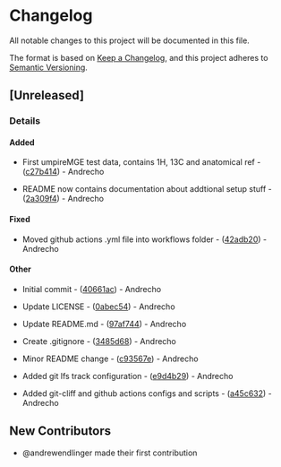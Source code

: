 # Changelog

All notable changes to this project will be documented in this file.

The format is based on [Keep a Changelog](https://keepachangelog.com/en/1.0.0/),
and this project adheres to [Semantic Versioning](https://semver.org/spec/v2.0.0.html).

## [Unreleased]
### Details
#### Added

- First umpireMGE test data, contains 1H, 13C and anatomical ref - ([c27b414](https://github.com/andrewendlinger/test_data/commit/c27b4145f1954f4171829bd95d67d122d1bd1cc3)) - Andrecho

- README now contains documentation about addtional setup stuff - ([2a309f4](https://github.com/andrewendlinger/test_data/commit/2a309f47534de4367e6d94ad30c750869888c33c)) - Andrecho

#### Fixed

- Moved github actions .yml file into workflows folder - ([42adb20](https://github.com/andrewendlinger/test_data/commit/42adb2007f394a01b04a4ccc33040b8b52f301a7)) - Andrecho

#### Other

- Initial commit - ([40661ac](https://github.com/andrewendlinger/test_data/commit/40661ac33b50ab6d86fe1b21432b018341aa1a2e)) - Andrecho

- Update LICENSE - ([0abec54](https://github.com/andrewendlinger/test_data/commit/0abec54c0fcab745115cf4e65cdcc39b663b3618)) - Andrecho

- Update README.md - ([97af744](https://github.com/andrewendlinger/test_data/commit/97af74464a6daacbb1d2ba023231655c9bc5d950)) - Andrecho

- Create .gitignore - ([3485d68](https://github.com/andrewendlinger/test_data/commit/3485d688999bad1a13a452e5f7cb8dab9e35a3e9)) - Andrecho

- Minor README change - ([c93567e](https://github.com/andrewendlinger/test_data/commit/c93567e02585acfda6fe4305dc6e3a3bee331128)) - Andrecho

- Added git lfs track configuration - ([e9d4b29](https://github.com/andrewendlinger/test_data/commit/e9d4b291bf7c9936cfe1a7f613d5f5470a5c8525)) - Andrecho

- Added git-cliff and github actions configs and scripts - ([a45c632](https://github.com/andrewendlinger/test_data/commit/a45c632cf5a0be154b6f7bc41af9f11ab4098e78)) - Andrecho

## New Contributors
* @andrewendlinger made their first contribution
